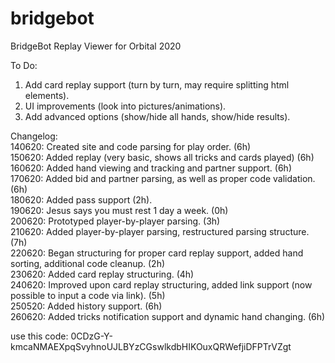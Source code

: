# bridgebot
BridgeBot Replay Viewer for Orbital 2020

To Do:
1) Add card replay support (turn by turn, may require splitting html elements).
2) UI improvements (look into pictures/animations).
3) Add advanced options (show/hide all hands, show/hide results).

Changelog:\
140620: Created site and code parsing for play order. (6h)\
150620: Added replay (very basic, shows all tricks and cards played) (6h)\
160620: Added hand viewing and tracking and partner support. (6h)\
170620: Added bid and partner parsing, as well as proper code validation. (6h)\
180620: Added pass support (2h).\
190620: Jesus says you must rest 1 day a week. (0h)\
200620: Prototyped player-by-player parsing. (3h)\
210620: Added player-by-player parsing, restructured parsing structure. (7h)\
220620: Began structuring for proper card replay support, added hand sorting, additional code cleanup. (2h)\
230620: Added card replay structuring. (4h)\
240620: Improved upon card replay structuring, added link support (now possible to input a code via link). (5h)\
250520: Added history support. (6h)\
260620: Added tricks notification support and dynamic hand changing. (6h)

use this code: 0CDzG-Y-kmcaNMAEXpqSvyhnoUJLBYzCGswlkdbHIKOuxQRWefjiDFPTrVZgt
